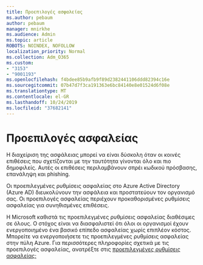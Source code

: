```yaml
---
title: Προεπιλογές ασφαλείας
ms.author: pebaum
author: pebaum
manager: mnirkhe
ms.audience: Admin
ms.topic: article
ROBOTS: NOINDEX, NOFOLLOW
localization_priority: Normal
ms.collection: Adm_O365
ms.custom:
- "3153"
- "9001193"
ms.openlocfilehash: f4bdee85b9afb9f89d2382441106ddd82394c16e
ms.sourcegitcommit: 07b47d7f3ca191363e6bc84140e8e01524d6f08e
ms.translationtype: MT
ms.contentlocale: el-GR
ms.lasthandoff: 10/24/2019
ms.locfileid: "37682141"
---
```

# <a name="security-defaults"></a>Προεπιλογές ασφαλείας

Η διαχείριση της ασφάλειας μπορεί να είναι δύσκολη όταν οι κοινές επιθέσεις που σχετίζονται με την ταυτότητα γίνονται όλο και πιο δημοφιλείς. Αυτές οι επιθέσεις περιλαμβάνουν σπρέι κωδικού πρόσβασης, επανάληψη και phishing.

Οι προεπιλεγμένες ρυθμίσεις ασφαλείας στο Azure Active Directory (Azure AD) διευκολύνουν την ασφάλεια και προστατεύουν τον οργανισμό σας. Οι προεπιλογές ασφαλείας περιέχουν προκαθορισμένες ρυθμίσεις ασφαλείας για συνηθισμένες επιθέσεις.

Η Microsoft καθιστά τις προεπιλεγμένες ρυθμίσεις ασφαλείας διαθέσιμες σε όλους. Ο στόχος είναι να διασφαλιστεί ότι όλοι οι οργανισμοί έχουν ενεργοποιημένο ένα βασικό επίπεδο ασφαλείας χωρίς επιπλέον κόστος. Μπορείτε να ενεργοποιήσετε τις προεπιλεγμένες ρυθμίσεις ασφαλείας στην πύλη Azure. Για περισσότερες πληροφορίες σχετικά με τις προεπιλογές ασφαλείας, ανατρέξτε στις [προεπιλεγμένες ρυθμίσεις ασφαλείας;](https://docs.microsoft.com/azure/active-directory/conditional-access/concept-conditional-access-security-defaults)